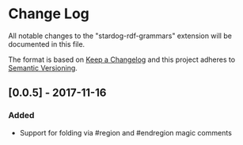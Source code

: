 # Change Log
All notable changes to the "stardog-rdf-grammars" extension will be documented in this file.

The format is based on [Keep a Changelog](http://keepachangelog.com/en/1.0.0/)
and this project adheres to [Semantic Versioning](http://semver.org/spec/v2.0.0.html).

## [0.0.5] - 2017-11-16
### Added
- Support for folding via #region and #endregion magic comments

